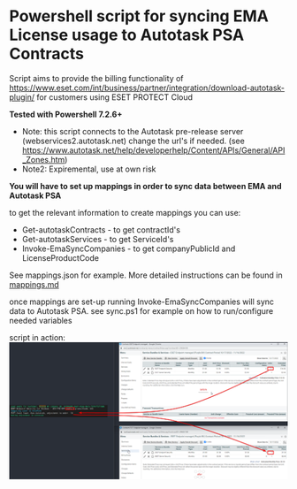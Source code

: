 # Powershell script for syncing EMA License usage to Autotask PSA Contracts
Script aims to provide the billing functionality of https://www.eset.com/int/business/partner/integration/download-autotask-plugin/ for customers using ESET PROTECT Cloud

**Tested with Powershell 7.2.6+**

- Note: this script connects to the Autotask pre-release server (webservices2.autotask.net) change the url's if needed. (see https://www.autotask.net/help/developerhelp/Content/APIs/General/API_Zones.htm)
- Note2: Expiremental, use at own risk

**You will have to set up mappings in order to sync data between EMA and Autotask PSA**

to get the relevant information to create mappings you can use: 

- Get-autotaskContracts - to get contractId's 
- Get-autotaskServices - to get ServiceId's
- Invoke-EmaSyncCompanies - to get companyPublicId and LicenseProductCode


See mappings.json for example. More detailed instructions can be found in [mappings.md](mappings.md)

once mappings are set-up running Invoke-EmaSyncCompanies will sync data to Autotask PSA.
see sync.ps1 for example on how to run/configure needed variables

script in action: 
![adjustments](images/adjustments.png)
